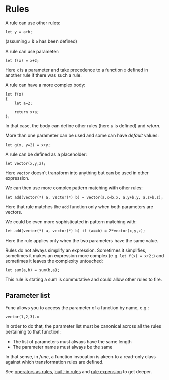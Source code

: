 # Rules

A rule can use other rules:

```
let y = a+b;
```

(assuming `a` & `b` has been defined)

A rule can use parameter:

```
let f(x) = x+2;
```

Here `x` is a parameter and take precedence to a function `x` defined in another rule if there was such a rule.

A rule can have a more complex body:

```
let f(x)
{
    let a=2;

    return x+a;
};
```

In that case, the body can define other rules (here `a` is defined) and *return*.

More than one parameter can be used and some can have *default* values:

```
let g(x, y=2) = x+y;
```

A rule can be defined as a placeholder:

```
let vector(x,y,z);
```

Here `vector` doesn't transform into anything but can be used in other expression.

We can then use more complex pattern matching with other rules:

```
let add(vector(*) a, vector(*) b) = vector(a.x+b.x, a.y+b.y, a.z+b.z);
```

Here that rule matches the `add` function only when both parameters are vectors.

We could be even more sophisticated in pattern matching with:

```
let add(vector(*) a, vector(*) b) if (a==b) = 2*vector(x,y,z);
```

Here the rule applies only when the two parameters have the same value.

Rules do not always simplify an expression.  Sometimes it simplifies, sometimes it makes an expression more complex (e.g. `let f(x) = x+2;`) and sometimes it leaves the complexity untouched:

```
let sum(a,b) = sum(b,a);
```

This rule is stating a sum is commutative and could allow other rules to fire.

## Parameter list

Func allows you to access the parameter of a function by name, e.g.:

```
vector(1,2,3).x
```

In order to do that, the parameter list must be canonical across all the rules pertaining to that function:

* The list of parameters must always have the same length
* The parameter names must always be the same

In that sense, in *func*, a function invocation is akeen to a read-only class against which transformation rules are defined.


See [operators as rules](operatorsAsRules.md), [built-in rules](builtInRules.md) and [rule expension](ruleExpension.md) to get deeper.

